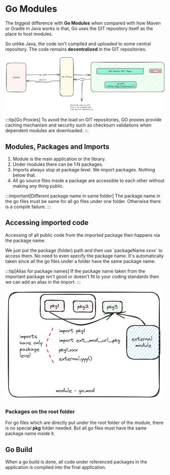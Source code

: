 # Go Modules

The biggest difference with **Go Modules** when compared with how Maven or Gradle in Java works is that,
Go uses the GIT repository itself as the place to host modules.

So unlike Java, the code isn't compiled and uploaded to some central repository.
The code remains **decentralized** in the GIT repositories.

![go-modules](../../static/img/go-modules.excalidraw.png)

:::tip[Go Proxies]
To avoid the load on GIT repositories, GO proxies provide caching mechanism and
security such as checksum validations when dependent modules are downloaded.
:::

## Modules, Packages and Imports

1. Module is the main application or the library.
2. Under modules there can be 1:N packages.
3. Imports always stop at package level. We import packages. Nothing below that.
4. All go source files inside a package are accessible to each other without making
   any thing public.

:::important[Different package name in same folder]
The package name in the go files must be same for all go files under one folder.
Otherwise there is a compile failure.
:::

## Accessing imported code

Accessing of all public code from the imported package then happens via the package name.

We just put the package (folder) path and then use ´packageName.xxxx´ to access them.
No need to even specify the package name. It's automatically taken since all the go
files under a folder have the same package name.

:::tip[Alias for package names]
If the package name taken from the important package isn't good or doesn't fit to your
coding standards then we can add an alias in the import.
:::

![structure](../../static/img/go-module-structure.excalidraw.png)

### Packages on the root folder

For go files which are directly put under the root folder of the module, there is no special **pkg** folder needed.
But all go files must have the same package name inside it.

## Go Build

When a go build is done, all code under referenced packages in the application is complied into the final application.

